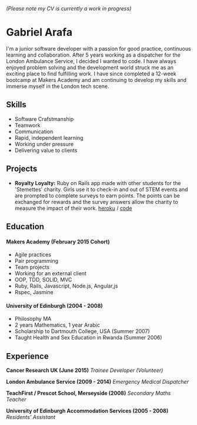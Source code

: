 *(Please note my CV is currently a work in progress)*
# Gabriel Arafa

I'm a junior software developer with a passion for good practice, continuous learning and collaboration. After 5 years working as a dispatcher for the London Ambulance Service, I decided I wanted to code. I have always enjoyed problem solving and the development world struck me as an exciting place to find fulfilling work. I have since completed a 12-week bootcamp at Makers Academy and am continuing to develop my skills and immerse myself in the London tech scene.

## Skills

- Software Crafstmanship
- Teamwork
- Communication
- Rapid, independent learning
- Working under pressure
- Delivering value to clients

## Projects
- **Royalty Loyalty:** Ruby on Rails app made with other students for the 'Stemettes' charity. Girls use it to check-in and out of STEM events and are prompted to complete surveys to earn points. The points can be exchanged for rewards and the survey answers allow the charity to measure the impact of their work. [heroku](https://stemettes-master.herokuapp.com/) / [code](https://github.com/STEMettes/royalty_loyalty) 


## Education

#### Makers Academy (February 2015 Cohort)

- Agile practices
- Pair programming
- Team projects
- Working for an external client
- OOP, TDD, SOLID, MVC
- Ruby, Rails, Javascript, Node.js, Angular,js
- Rspec, Jasmine

#### University of Edinburgh (2004 - 2008)

- Philosophy MA
- 2 years Mathematics, 1 year Arabic
- Scholarship to Dartmouth College, USA (Summer 2007)
- Taught Health and Sex Education in Rwanda (Summer 2006)

## Experience

**Cancer Research UK (June 2015)**
*Trainee Developer (Volunteer)*

**London Ambulance Service (2009 - 2014)**
*Emergency Medical Dispatcher*

**TeachFirst / Prescot School, Merseyside (2008)**
*Secondary Maths Teacher*

**University of Edinburgh Accommodation Services (2005 - 2008)**
*Residents' Assistant*
